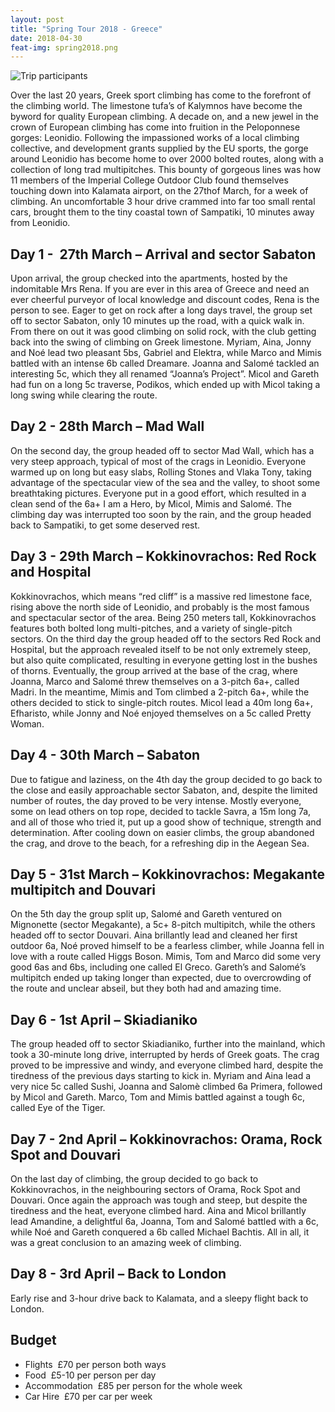 ```yaml
---
layout: post
title: "Spring Tour 2018 - Greece"
date: 2018-04-30
feat-img: spring2018.png
---
```


![Trip participants](../../../img/spring2018.png)

Over the last 20 years, Greek sport climbing has come to the forefront of the climbing world. The limestone tufa’s of Kalymnos have become the byword for quality European climbing. A decade on, and a new jewel in the crown of European climbing has come into fruition in the Peloponnese gorges: Leonidio. Following the impassioned works of a local climbing collective, and development grants supplied by the EU sports, the gorge around Leonidio has become home to over 2000 bolted routes, along with a collection of long trad multipitches. This bounty of gorgeous lines was how 11 members of the Imperial College Outdoor Club found themselves touching down into Kalamata airport, on the 27thof March, for a week of climbing. An uncomfortable 3 hour drive crammed into far too small rental cars, brought them to the tiny coastal town of Sampatiki, 10 minutes away from Leonidio.

## Day 1 -  27th March – Arrival and sector Sabaton

Upon arrival, the group checked into the apartments, hosted by the indomitable Mrs Rena. If you are ever in this area of Greece and need an ever cheerful purveyor of local knowledge and discount codes, Rena is the person to see. Eager to get on rock after a long days travel, the group set off to sector Sabaton, only 10 minutes up the road, with a quick walk in. From there on out it was good climbing on solid rock, with the club getting back into the swing of climbing on Greek limestone. Myriam, Aina, Jonny and Noé lead two pleasant 5bs, Gabriel and Elektra, while Marco and Mimis battled with an intense 6b called Dreamare. Joanna and Salomé tackled an interesting 5c, which they all renamed “Joanna’s Project”. Micol and Gareth had fun on a long 5c traverse, Podikos, which ended up with Micol taking a long swing while clearing the route.

## Day 2 - 28th March – Mad Wall

On the second day, the group headed off to sector Mad Wall, which has a very steep approach, typical of most of the crags in Leonidio. Everyone warmed up on long but easy slabs, Rolling Stones and Vlaka Tony, taking advantage of the spectacular view of the sea and the valley, to shoot some breathtaking pictures. Everyone put in a good effort, which resulted in a clean send of the 6a+ I am a Hero, by Micol, Mimis and Salomé. The climbing day was interrupted too soon by the rain, and the group headed back to Sampatiki, to get some deserved rest.

## Day 3 - 29th March – Kokkinovrachos: Red Rock and Hospital

Kokkinovrachos, which means “red cliff” is a massive red limestone face, rising above the north side of Leonidio, and probably is the most famous and spectacular sector of the area. Being 250 meters tall, Kokkinovrachos features both bolted long multi-pitches, and a variety of single-pitch sectors. On the third day the group headed off to the sectors Red Rock and Hospital, but the approach revealed itself to be not only extremely steep, but also quite complicated, resulting in everyone getting lost in the bushes of thorns. Eventually, the group arrived at the base of the crag, where Joanna, Marco and Salomé threw themselves on a 3-pitch 6a+, called Madri. In the meantime, Mimis and Tom climbed a 2-pitch 6a+, while the others decided to stick to single-pitch routes. Micol lead a 40m long 6a+, Efharisto, while Jonny and Noé enjoyed themselves on a 5c called Pretty Woman.

## Day 4 - 30th March – Sabaton

Due to fatigue and laziness, on the 4th day the group decided to go back to the close and easily approachable sector Sabaton, and, despite the limited number of routes, the day proved to be very intense. Mostly everyone, some on lead others on top rope, decided to tackle Savra, a 15m long 7a, and all of those who tried it, put up a good show of technique, strength and determination. After cooling down on easier climbs, the group abandoned the crag, and drove to the beach, for a refreshing dip in the Aegean Sea.

## Day 5 - 31st March – Kokkinovrachos: Megakante multipitch and Douvari

On the 5th day the group split up, Salomé and Gareth ventured on Mignonette (sector Megakante), a 5c+ 8-pitch multipitch, while the others headed off to sector Douvari. Aina brillantly lead and cleaned her first  outdoor 6a, Noé proved himself to be a fearless climber, while Joanna fell in love with a route called Higgs Boson. Mimis, Tom and Marco did some very good 6as and 6bs, including one called El Greco. Gareth’s and Salomé’s multipitch ended up taking longer than expected, due to overcrowding of the route and unclear abseil, but they both had and amazing time.

## Day 6 - 1st April – Skiadianiko

The group headed off to sector Skiadianiko, further into the mainland, which took a 30-minute long drive, interrupted by herds of Greek goats. The crag proved to be impressive and windy, and everyone climbed hard, despite the tiredness of the previous days starting to kick in. Myriam and Aina lead a very nice 5c called Sushi, Joanna and Salomè climbed 6a Primera, followed by Micol and Gareth. Marco, Tom and Mimis battled against a tough 6c, called Eye of the Tiger.

## Day 7 - 2nd April – Kokkinovrachos: Orama, Rock Spot and Douvari

On the last day of climbing, the group decided to go back to Kokkinovrachos, in the neighbouring sectors of Orama, Rock Spot and Douvari. Once again the approach was tough and steep, but despite the tiredness and the heat, everyone climbed hard. Aina and Micol brillantly lead Amandine, a delightful 6a, Joanna, Tom and Salomé battled with a 6c, while Noé and Gareth conquered a 6b called Michael Bachtis. All in all, it was a great conclusion to an amazing week of climbing.

## Day 8 - 3rd April – Back to London

Early rise and 3-hour drive back to Kalamata, and a sleepy flight back to London.

## Budget

* Flights  £70 per person both ways
* Food  £5-10 per person per day
* Accommodation  £85 per person for the whole week
* Car Hire  £70 per car per week


